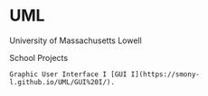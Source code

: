 # UML
University of Massachusetts Lowell

School Projects
  
    Graphic User Interface I [GUI I](https://smony-l.github.io/UML/GUI%20I/).

